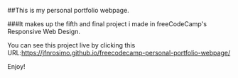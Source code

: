 ##This is my personal portfolio webpage.

###It makes up the fifth and final project i made in freeCodeCamp's Responsive Web Design.

You can see this project live by clicking this URL:https://jfnrosimo.github.io/freecodecamp-personal-portfolio-webpage/

Enjoy!

